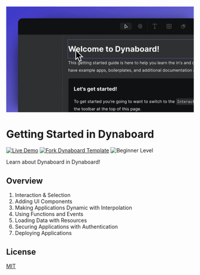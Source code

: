 ![Preview](getting-started.gif)

# Getting Started in Dynaboard

[![Live Demo](https://img.shields.io/badge/live%20demo-view-green)](https://gettingstarted.dynaboard.app/) [![Fork Dynaboard Template](https://img.shields.io/badge/dynaboard-fork-purple)](https://dynaboard.new/dynaboard/dynaboard--getting-started) ![Beginner Level](https://img.shields.io/badge/level-beginner-blue)

Learn about Dynaboard in Dynaboard!

## Overview

1. Interaction & Selection
2. Adding UI Components
3. Making Applications Dynamic with Interpolation
4. Using Functions and Events
5. Loading Data with Resources
6. Securing Applications with Authentication
7. Deploying Applications

## License

[MIT](LICENSE)
